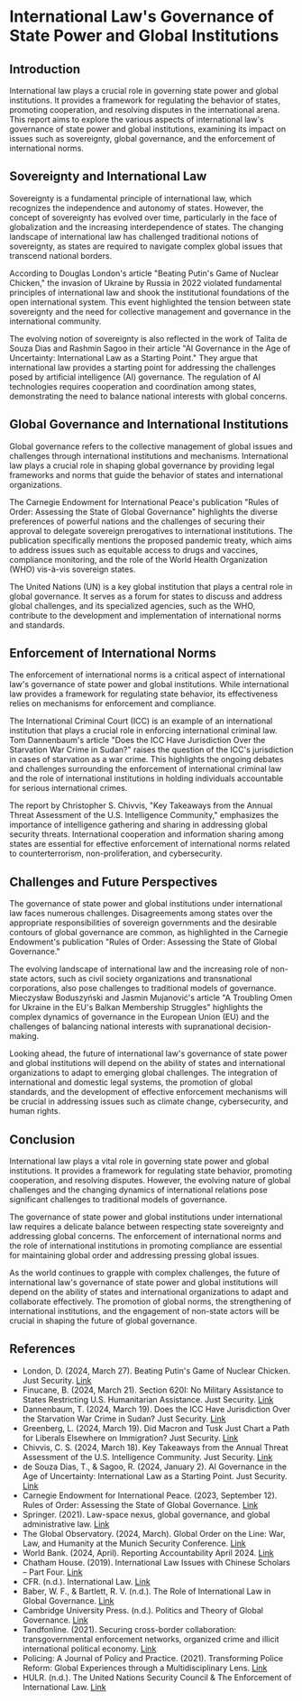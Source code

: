 # International Law's Governance of State Power and Global Institutions

## Introduction

International law plays a crucial role in governing state power and global institutions. It provides a framework for regulating the behavior of states, promoting cooperation, and resolving disputes in the international arena. This report aims to explore the various aspects of international law's governance of state power and global institutions, examining its impact on issues such as sovereignty, global governance, and the enforcement of international norms.

## Sovereignty and International Law

Sovereignty is a fundamental principle of international law, which recognizes the independence and autonomy of states. However, the concept of sovereignty has evolved over time, particularly in the face of globalization and the increasing interdependence of states. The changing landscape of international law has challenged traditional notions of sovereignty, as states are required to navigate complex global issues that transcend national borders.

According to Douglas London's article "Beating Putin's Game of Nuclear Chicken," the invasion of Ukraine by Russia in 2022 violated fundamental principles of international law and shook the institutional foundations of the open international system. This event highlighted the tension between state sovereignty and the need for collective management and governance in the international community.

The evolving notion of sovereignty is also reflected in the work of Talita de Souza Dias and Rashmin Sagoo in their article "AI Governance in the Age of Uncertainty: International Law as a Starting Point." They argue that international law provides a starting point for addressing the challenges posed by artificial intelligence (AI) governance. The regulation of AI technologies requires cooperation and coordination among states, demonstrating the need to balance national interests with global concerns.

## Global Governance and International Institutions

Global governance refers to the collective management of global issues and challenges through international institutions and mechanisms. International law plays a crucial role in shaping global governance by providing legal frameworks and norms that guide the behavior of states and international organizations.

The Carnegie Endowment for International Peace's publication "Rules of Order: Assessing the State of Global Governance" highlights the diverse preferences of powerful nations and the challenges of securing their approval to delegate sovereign prerogatives to international institutions. The publication specifically mentions the proposed pandemic treaty, which aims to address issues such as equitable access to drugs and vaccines, compliance monitoring, and the role of the World Health Organization (WHO) vis-à-vis sovereign states.

The United Nations (UN) is a key global institution that plays a central role in global governance. It serves as a forum for states to discuss and address global challenges, and its specialized agencies, such as the WHO, contribute to the development and implementation of international norms and standards.

## Enforcement of International Norms

The enforcement of international norms is a critical aspect of international law's governance of state power and global institutions. While international law provides a framework for regulating state behavior, its effectiveness relies on mechanisms for enforcement and compliance.

The International Criminal Court (ICC) is an example of an international institution that plays a crucial role in enforcing international criminal law. Tom Dannenbaum's article "Does the ICC Have Jurisdiction Over the Starvation War Crime in Sudan?" raises the question of the ICC's jurisdiction in cases of starvation as a war crime. This highlights the ongoing debates and challenges surrounding the enforcement of international criminal law and the role of international institutions in holding individuals accountable for serious international crimes.

The report by Christopher S. Chivvis, "Key Takeaways from the Annual Threat Assessment of the U.S. Intelligence Community," emphasizes the importance of intelligence gathering and sharing in addressing global security threats. International cooperation and information sharing among states are essential for effective enforcement of international norms related to counterterrorism, non-proliferation, and cybersecurity.

## Challenges and Future Perspectives

The governance of state power and global institutions under international law faces numerous challenges. Disagreements among states over the appropriate responsibilities of sovereign governments and the desirable contours of global governance are common, as highlighted in the Carnegie Endowment's publication "Rules of Order: Assessing the State of Global Governance."

The evolving landscape of international law and the increasing role of non-state actors, such as civil society organizations and transnational corporations, also pose challenges to traditional models of governance. Mieczysław Boduszyński and Jasmin Mujanović's article "A Troubling Omen for Ukraine in the EU's Balkan Membership Struggles" highlights the complex dynamics of governance in the European Union (EU) and the challenges of balancing national interests with supranational decision-making.

Looking ahead, the future of international law's governance of state power and global institutions will depend on the ability of states and international organizations to adapt to emerging global challenges. The integration of international and domestic legal systems, the promotion of global standards, and the development of effective enforcement mechanisms will be crucial in addressing issues such as climate change, cybersecurity, and human rights.

## Conclusion

International law plays a vital role in governing state power and global institutions. It provides a framework for regulating state behavior, promoting cooperation, and resolving disputes. However, the evolving nature of global challenges and the changing dynamics of international relations pose significant challenges to traditional models of governance.

The governance of state power and global institutions under international law requires a delicate balance between respecting state sovereignty and addressing global concerns. The enforcement of international norms and the role of international institutions in promoting compliance are essential for maintaining global order and addressing pressing global issues.

As the world continues to grapple with complex challenges, the future of international law's governance of state power and global institutions will depend on the ability of states and international organizations to adapt and collaborate effectively. The promotion of global norms, the strengthening of international institutions, and the engagement of non-state actors will be crucial in shaping the future of global governance.

## References

- London, D. (2024, March 27). Beating Putin's Game of Nuclear Chicken. Just Security. [Link](https://www.justsecurity.org/90903/ai-governance-in-the-age-of-uncertainty-international-law-as-a-starting-point/)
- Finucane, B. (2024, March 21). Section 620I: No Military Assistance to States Restricting U.S. Humanitarian Assistance. Just Security. [Link](https://www.justsecurity.org/90903/ai-governance-in-the-age-of-uncertainty-international-law-as-a-starting-point/)
- Dannenbaum, T. (2024, March 19). Does the ICC Have Jurisdiction Over the Starvation War Crime in Sudan? Just Security. [Link](https://www.justsecurity.org/90903/ai-governance-in-the-age-of-uncertainty-international-law-as-a-starting-point/)
- Greenberg, L. (2024, March 19). Did Macron and Tusk Just Chart a Path for Liberals Elsewhere on Immigration? Just Security. [Link](https://www.justsecurity.org/90903/ai-governance-in-the-age-of-uncertainty-international-law-as-a-starting-point/)
- Chivvis, C. S. (2024, March 18). Key Takeaways from the Annual Threat Assessment of the U.S. Intelligence Community. Just Security. [Link](https://www.justsecurity.org/90903/ai-governance-in-the-age-of-uncertainty-international-law-as-a-starting-point/)
- de Souza Dias, T., & Sagoo, R. (2024, January 2). AI Governance in the Age of Uncertainty: International Law as a Starting Point. Just Security. [Link](https://www.justsecurity.org/90903/ai-governance-in-the-age-of-uncertainty-international-law-as-a-starting-point/)
- Carnegie Endowment for International Peace. (2023, September 12). Rules of Order: Assessing the State of Global Governance. [Link](https://carnegieendowment.org/2023/09/12/rules-of-order-assessing-state-of-global-governance-pub-90517)
- Springer. (2021). Law-space nexus, global governance, and global administrative law. [Link](https://link.springer.com/article/10.1007/s43508-021-00013-y)
- The Global Observatory. (2024, March). Global Order on the Line: War, Law, and Humanity at the Munich Security Conference. [Link](https://theglobalobservatory.org/2024/03/global-order-on-the-line-war-law-and-humanity-at-the-munich-security-conference/)
- World Bank. (2024, April). Reporting Accountability April 2024. [Link](https://accountability.worldbank.org/en/news/2024/Reporting-Accountability-April-2024)
- Chatham House. (2019). International Law Issues with Chinese Scholars – Part Four. [Link](https://www.chathamhouse.org/sites/default/files/CHHJ7378-International-Law-Research-Paper-INT-191031-WEB.pdf)
- CFR. (n.d.). International Law. [Link](https://www.cfr.org/diplomacy-and-international-institutions/international-law)
- Baber, W. F., & Bartlett, R. V. (n.d.). The Role of International Law in Global Governance. [Link](https://www.oup.com/edited-volume/28186/chapter/213129656)
- Cambridge University Press. (n.d.). Politics and Theory of Global Governance. [Link](https://www.cambridge.org/core/journals/international-theory/article/politics-and-theory-of-global-governance/F0F84DAB9F9A441915507F4B4A3BF514)
- Tandfonline. (2021). Securing cross-border collaboration: transgovernmental enforcement networks, organized crime and illicit international political economy. [Link](https://www.tandfonline.com/doi/full/10.1080/14494035.2021.1975216)
- Policing: A Journal of Policy and Practice. (2021). Transforming Police Reform: Global Experiences through a Multidisciplinary Lens. [Link](https://academic.oup.com/policing/article/15/1/340/6146768)
- HULR. (n.d.). The United Nations Security Council & The Enforcement of International Law. [Link](https://hulr.org/interviews-fall-2021/the-united-nations-security-council-the-enforcement-of-international-law)
